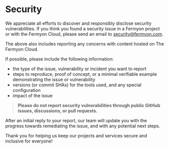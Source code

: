 # Security

We appreciate all efforts to discover and responsibly disclose security
vulnerabilities. If you think you found a security issue in a Fermyon project or with the Fermyon Cloud,
please send an email to security@fermyon.com.

The above also includes reporting any concerns with content hosted on The Fermyon Cloud.

If possible, please include the following information:

- the type of the issue, vulnerability or incident you want to report
- steps to reproduce, proof of concept, or a minimal verifiable example
  demonstrating the issue or vulnerability
- versions (or commit SHAs) for the tools used, and any special configuration
- impact of the issue

> **Please do not report security vulnerabilities through public GitHub issues,
> discussions, or pull requests.**

After an initial reply to your report, our team will update you with the
progress towards remediating the issue, and with any potential next steps.

Thank you for helping us keep our projects and services secure and inclusive for everyone!
